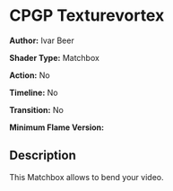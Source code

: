 # CPGP Texturevortex

**Author:** Ivar Beer

**Shader Type:** Matchbox

**Action:** No

**Timeline:** No

**Transition:** No

**Minimum Flame Version:** 


## Description
This Matchbox allows to bend your video.
